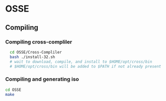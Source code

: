 # OSSE

## Compiling

### Compiling cross-compliler

```bash
  cd OSSE/Cross-Compliler
  bash ./install-32.sh
  # wait to download, compile, and install to $HOME/opt/cross/bin
  # $HOME/opt/cross/bin will be added to $PATH if not already present
```

### Compiling and generating iso

```bash
cd OSSE
make 
```
